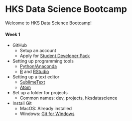 # HKS Data Science Bootcamp
Welcome to HKS Data Science Bootcamp!

#### Week 1

* GitHub
    * Setup an account
    * Apply for [Student Developer Pack](https://education.github.com/pack)
* Setting up programming tools
    * [Python/Anaconda](https://www.anaconda.com/download/)
    * [R](https://cloud.r-project.org/) and [RStudio](https://www.rstudio.com/products/rstudio/download/)
* Setting up a text editor
    * [SublimeText](https://www.sublimetext.com/)
    * [Atom](https://atom.io/)
* Set up a folder for projects
    * Common names: dev, projects, hksdatascience
* Install Git
    * MacOS: Already installed
    * Windows: [Git for Windows](https://gitforwindows.org/)

